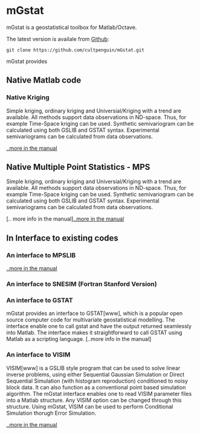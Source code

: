 # mGstat
mGstat is a geostatistical toolbox for Matlab/Octave.

The latest version is availale from [Github](https://github.com/cultpenguin/mGstat):

    git clone https://github.com/cultpenguin/mGstat.git


mGstat provides

## Native Matlab code

### Native Kriging
Simple kriging, ordinary kriging and Universial/Kriging with a trend are available. All methods support data observations in ND-space. Thus, for example Time-Space kriging can be used.
Synthetic semivariogram can be calculated using both GSLIB and GSTAT syntax. Experimental semivariograms can be calculated from data observations. 

[..more in the manual](doc/chapKriging.md)

## Native Multiple Point Statistics - MPS
Simple kriging, ordinary kriging and Universial/Kriging with a trend are available. All methods support data observations in ND-space. Thus, for example Time-Space kriging can be used.
Synthetic semivariogram can be calculated using both GSLIB and GSTAT syntax. Experimental semivariograms can be calculated from data observations. 

[.. more info in the manual][..more in the manual](doc/chapMPS.md)

## In Interface to existing codes

### An interface to MPSLIB

[..more in the manual](doc/chapMPSLIB.md)

### An interface to SNESIM (Fortran Stanford Version)

### An interface to GSTAT
mGstat provides an interface to GSTAT[www], which is a popular open source computer code for multivariate geostatistical modelling.
The interface enable one to call gstat and have the output returned seamlessly into Matlab. 
The interface makes it straightforward to call GSTAT using Matlab as a scripting language. 
[..more info in the manual]

### An interface to VISIM
VISIM[www] is a GSLIB style program that can be used to solve linear inverse problems, using either Sequential Gaussian Simulation or Direct Sequential Simulation (with histogram reproduction) conditioned to noisy block data.
It can also function as a conventional point based simulation algorithm.
The mGstat interface enables one to read VISIM parameter files into a Matlab structure. Any VISIM option can be changed through this structure.
Using mGstat, VISIM can be used to perform Conditional Simulation thorugh Error Simulation.

[..more in the manual](doc/chapVISIM.md)

